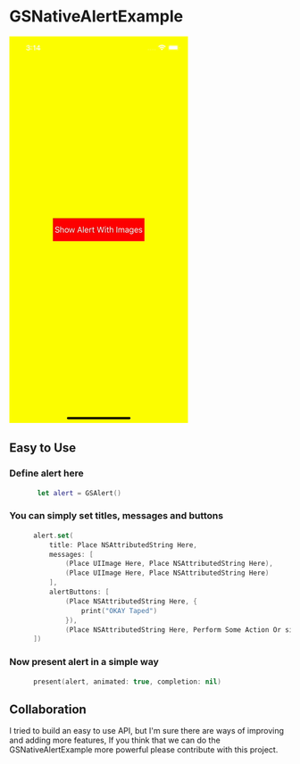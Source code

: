 # GSNativeAlertExample

![Dark Mode](https://github.com/megaganjotsingh/GSNativeAlertExample/blob/main/GSNativeAlertExample/Gifs/darkMode.gif)

Easy to Use
  ---
  
  ### Define alert here

  ```swift
         let alert = GSAlert()
  ```

### You can simply set titles, messages and buttons
  
  ```swift
        alert.set(
            title: Place NSAttributedString Here,
            messages: [
                (Place UIImage Here, Place NSAttributedString Here),
                (Place UIImage Here, Place NSAttributedString Here)
            ],
            alertButtons: [
                (Place NSAttributedString Here, {
                    print("OKAY Taped")
                }),
                (Place NSAttributedString Here, Perform Some Action Or simply pass nil),
        ])
  ```
  
### Now present alert in a simple way
  
  ```swift
        present(alert, animated: true, completion: nil)
  ```
  
  Collaboration
---

I tried to build an easy to use API, but I'm sure there are ways of improving and adding more features, If you think that we can do the GSNativeAlertExample more powerful please contribute with this project.
